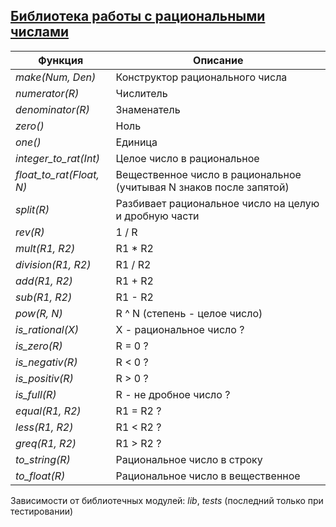 ## [Библиотека работы с рациональными числами](../libs/rat.erl)
|Функция|Описание|  
|------------------------|--------------------------------------------------------------------|  
|*make(Num, Den)*| Конструктор рационального числа|  
|*numerator(R)*| Числитель|  
|*denominator(R)*| Знаменатель|  
|*zero()*| Ноль|  
|*one()*| Единица|  
|*integer_to_rat(Int)*| Целое число в рациональное|  
|*float_to_rat(Float, N)*| Вещественное число в рациональное (учитывая N знаков после запятой)|  
|*split(R)*| Разбивает рациональное число на целую и дробную части|  
|*rev(R)*| 1 / R|  
|*mult(R1, R2)*| R1 * R2|  
|*division(R1, R2)*| R1 / R2|  
|*add(R1, R2)*| R1 + R2|  
|*sub(R1, R2)*| R1 - R2 |  
|*pow(R, N)*| R ^ N (степень - целое число)|  
|*is_rational(X)*| X - рациональное число ?|  
|*is_zero(R)*| R = 0 ?|  
|*is_negativ(R)*| R < 0 ?|  
|*is_positiv(R)*| R > 0 ?|  
|*is_full(R)*| R - не дробное число ?|  
|*equal(R1, R2)*| R1 = R2 ?|  
|*less(R1, R2)*| R1 < R2 ?|  
|*greq(R1, R2)*| R1 > R2 ?|  
|*to_string(R)*| Рациональное число в строку|  
|*to_float(R)*| Рациональное число в вещественное|  

Зависимости от библиотечных модулей: *lib*, *tests* (последний только при тестировании)
